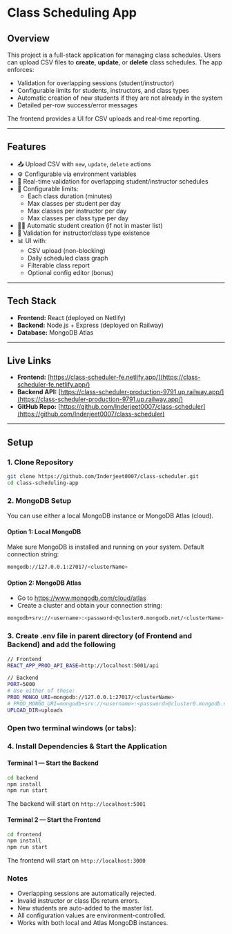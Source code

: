 # Class Scheduling App

## Overview
This project is a full-stack application for managing class schedules. Users can upload CSV files to **create**, **update**, or **delete** class schedules. The app enforces:

- Validation for overlapping sessions (student/instructor)
- Configurable limits for students, instructors, and class types
- Automatic creation of new students if they are not already in the system
- Detailed per-row success/error messages

The frontend provides a UI for CSV uploads and real-time reporting.

---

## Features
- 📤 Upload CSV with `new`, `update`, `delete` actions  
- ⚙️ Configurable via environment variables  
- 🔄 Real-time validation for overlapping student/instructor schedules  
- 🧮 Configurable limits:
  - Each class duration (minutes)
  - Max classes per student per day
  - Max classes per instructor per day
  - Max classes per class type per day  
- 🧑‍🎓 Automatic student creation (if not in master list)  
- 🧠 Validation for instructor/class type existence  
- 📊 UI with:
  - CSV upload (non-blocking)
  - Daily scheduled class graph
  - Filterable class report
  - Optional config editor (bonus)

---

## Tech Stack
- **Frontend:** React (deployed on Netlify)
- **Backend:** Node.js + Express (deployed on Railway)
- **Database:** MongoDB Atlas  

---

## Live Links
- **Frontend:** [https://class-scheduler-fe.netlify.app/](https://class-scheduler-fe.netlify.app/)  
- **Backend API:** [https://class-scheduler-production-9791.up.railway.app/](https://class-scheduler-production-9791.up.railway.app/)  
- **GitHub Repo:** [https://github.com/Inderjeet0007/class-scheduler](https://github.com/Inderjeet0007/class-scheduler)  

---

## Setup

### 1. Clone Repository
```bash
git clone https://github.com/Inderjeet0007/class-scheduler.git
cd class-scheduling-app
```

### 2. MongoDB Setup
You can use either a local MongoDB instance or MongoDB Atlas (cloud).

#### Option 1: Local MongoDB

Make sure MongoDB is installed and running on your system.
Default connection string:
```bash
mongodb://127.0.0.1:27017/<clusterName>
```
#### Option 2: MongoDB Atlas

- Go to https://www.mongodb.com/cloud/atlas
- Create a cluster and obtain your connection string:
```bash
mongodb+srv://<username>:<password>@cluster0.mongodb.net/<clusterName>
```

### 3. Create .env file in parent directory (of Frontend and Backend) and add the following
```bash
// Frontend
REACT_APP_PROD_API_BASE=http://localhost:5001/api

// Backend
PORT=5000
# Use either of these:
PROD_MONGO_URI=mongodb://127.0.0.1:27017/<clusterName>
# PROD_MONGO_URI=mongodb+srv://<username>:<password>@cluster0.mongodb.net/<clusterName>
UPLOAD_DIR=uploads
```
### Open **two terminal windows** (or tabs):

### 4. Install Dependencies & Start the Application
#### Terminal 1 — Start the Backend
```bash
cd backend
npm install
npm run start
```
The backend will start on `http://localhost:5001`

#### Terminal 2 — Start the Frontend
```bash
cd frontend
npm install
npm run start
```
The frontend will start on `http://localhost:3000`

### Notes
- Overlapping sessions are automatically rejected.
- Invalid instructor or class IDs return errors.
- New students are auto-added to the master list.
- All configuration values are environment-controlled.
- Works with both local and Atlas MongoDB instances.